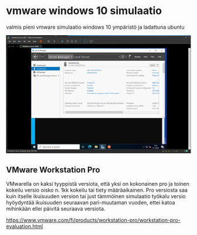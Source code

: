 # vmware windows 10 simulaatio

valmis pieni vmware simulaatio windows 10 ympäristö ja ladattuna ubuntu 

![Alt text](images/vmware-win10-1.PNG)

## VMware Workstation Pro

VMwarella on kaksi tyyppistä versiota, että yksi on kokonainen pro ja toinen kokeilu versio oisko n. 1kk kokeilu tai tiety määräaikainen. Pro versiosta saa kuin itselle ikuisuuden version tai just tämmöinen simulaatio työkalu versio hyöydyntää ikuisuuden seuraavan pari-muutaman vuoden, ettei katoa mihinkään ellei päivitä seuraava versiota.

https://www.vmware.com/fi/products/workstation-pro/workstation-pro-evaluation.html


